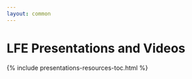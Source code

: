 ```yaml
---
layout: common
---
```


# LFE Presentations and Videos

{% include presentations-resources-toc.html %}
